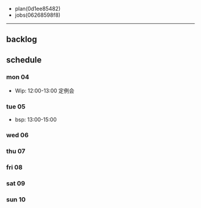 
- plan(0d1ee85482)
- jobs(06268598f8)
---

## backlog

## schedule
### mon 04
- Wip: 12:00-13:00 定例会
### tue 05
- bsp: 13:00-15:00
### wed 06
### thu 07
### fri 08
### sat 09
### sun 10




